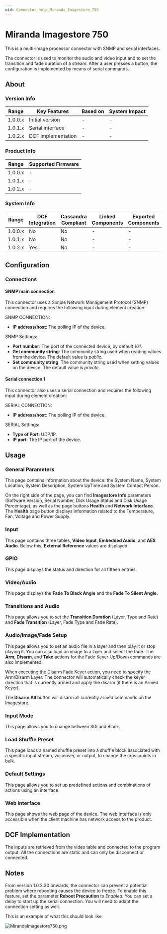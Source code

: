 ```yaml
---
uid: Connector_help_Miranda_Imagestore_750
---
```


# Miranda Imagestore 750

This is a multi-image processor connector with SNMP and serial interfaces.

The connector is used to monitor the audio and video input and to set the transition and fade duration of a stream. After a user presses a button, the configuration is implemented by means of serial commands.

## About

### Version Info

| **Range** | **Key Features**   | **Based on** | **System Impact** |
|-----------|--------------------|--------------|-------------------|
| 1.0.0.x   | Initial version    | -            | -                 |
| 1.0.1.x   | Serial interface   | -            | -                 |
| 1.0.2.x   | DCF implementation | -            | -                 |

### Product Info

| Range     | Supported Firmware     |
|-----------|------------------------|
| 1.0.0.x   | -                      |
| 1.0.1.x   | -                      |
| 1.0.2.x   | -                      |

### System Info

| Range     | DCF Integration     | Cassandra Compliant     | Linked Components     | Exported Components     |
|-----------|---------------------|-------------------------|-----------------------|-------------------------|
| 1.0.0.x   | No                  | No                      | -                     | -                       |
| 1.0.1.x   | No                  | No                      | -                     | -                       |
| 1.0.2.x   | Yes                 | No                      | -                     | -                       |

## Configuration

### Connections

#### SNMP main connection

This connector uses a Simple Network Management Protocol (SNMP) connection and requires the following input during element creation:

SNMP CONNECTION:

- **IP address/host**: The polling IP of the device.

SNMP Settings:

- **Port number**: The port of the connected device, by default *161*.
- **Get community string**: The community string used when reading values from the device. The default value is *public*.
- **Set community string**: The community string used when setting values on the device. The default value is *private*.

#### Serial connection 1

This connector also uses a serial connection and requires the following input during element creation:

SERIAL CONNECTION:

- **IP address/host**: The polling IP of the device.

SERIAL Settings:

- **Type of Port**: UDP/IP.
- **IP port**: The IP port of the device.

## Usage

### General Parameters

This page contains information about the device: the System Name, System Location, System Description, System UpTime and System Contact Person.

On the right side of the page, you can find **Imagestore Info** parameters (Software Version, Serial Number, Disk Usage Status and Disk Usage Percentage), as well as the page buttons **Health** and **Network Interface**. The **Health** page button displays information related to the Temperature, Fan, Voltage and Power Supply.

### Input

This page contains three tables, **Video Input**, **Embedded Audio**, and **AES Audio**. Below this, **External Reference** values are displayed.

### GPIO

This page displays the status and direction for all fifteen entries.

### Video/Audio

This page displays the **Fade To Black Angle** and the **Fade To Silent Angle.**

### Transitions and Audio

This page allows you to set the **Transition Duration** (Layer, Type and Rate) and **Fade Transition** (Layer, Fade Type and Fade Rate).

### Audio/Image/Fade Setup

This page allows you to set an audio file in a layer and then play it or stop playing it. You can also load an image to a layer and select the fade. The **Arm**, **Disarm**, and **Take** actions for the Fade Keyer Up/Down commands are also implemented.

When executing the Disarm Fade Keyer action, you need to specify the Arm/Disarm Layer. The connector will automatically check the keyer direction that is currently armed and apply the disarm (if there is an Armed Keyer).

The **Disarm All** button will disarm all currently armed commands on the Imagestore.

### Input Mode

This page allows you to change between SDI and Black.

### Load Shuffle Preset

This page loads a named shuffle preset into a shuffle block associated with a specific input stream, voiceover, or output, to change the crosspoints in bulk.

### Default Settings

This page allows you to set up predefined actions and combinations of actions using an interface.

### Web Interface

This page shows the web page of the device. The web interface is only accessible when the client machine has network access to the product.

## DCF Implementation

The inputs are retrieved from the video table and connected to the program output. All the connections are static and can only be disconnect or connected.

## Notes

From version 1.0.2.20 onwards, the connector can prevent a potential problem where rebooting causes the device to freeze. To enable this feature, set the parameter **Reboot Precaution** to *Enabled*. You can set a delay to start up the serial connection. You will need to adapt the connection setting as well.

This is an example of what this should look like:

![MirandaImagestore750.png](~/connector/images/Miranda_Imagestore_750_MirandaImagestore750.png)
